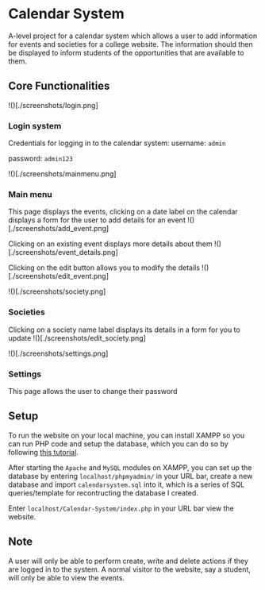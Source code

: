 # Calendar System
A-level project for a calendar system which allows a user to add information for events and societies for a college website. 
The information should then be displayed to inform students of the opportunities that are available to them.

## Core Functionalities

!()[./screenshots/login.png]
### Login system
Credentials for logging in to the calendar system:
username: `admin`

password: `admin123`

!()[./screenshots/mainmenu.png]
### Main menu
This page displays the events, clicking on a date label on the calendar displays 
a form for the user to add details for an event
!()[./screenshots/add_event.png]

Clicking on an existing event displays more details about them
!()[./screenshots/event_details.png]

Clicking on the edit button allows you to modify the details
!()[./screenshots/edit_event.png]

!()[./screenshots/society.png]
### Societies
Clicking on a society name label displays its details in a form for you to update
!()[./screenshots/edit_society.png]

!()[./screenshots/settings.png]
### Settings
This page allows the user to change their password

## Setup
To run the website on your local machine, you can install XAMPP so you can run PHP code and setup the database, 
which you can do so by following [this tutorial](https://youtu.be/XBj_le81sAc?t=382).

After starting the `Apache` and `MySQL` modules on XAMPP, you can set up the database by entering `localhost/phpmyadmin/` in your URL bar, 
create a new database and import `calendarsystem.sql` into it, which is a series of SQL queries/template for recontructing the database I created.

Enter `localhost/Calendar-System/index.php` in your URL bar view the website.

## Note
A user will only be able to perform create, write and delete actions if they are logged in to the system. 
A normal visitor to the website, say a student, will only be able to view the events.